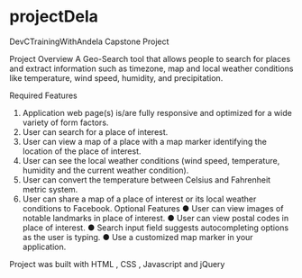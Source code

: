 # projectDela
DevCTrainingWithAndela Capstone Project

Project Overview
A Geo-Search tool that allows people to search for places and extract information such as
timezone, map and local weather conditions like temperature, wind speed, humidity, and
precipitation.

Required Features
   1. Application web page(s) is/are fully responsive and optimized for a wide variety of form
     factors.
   2. User can search for a place of interest.
   3. User can view a map of a place with a map marker identifying the location of the place of
     interest.
   4. User can see the local weather conditions (wind speed, temperature, humidity and the
    current weather condition).
   5. User can convert the temperature between Celsius and Fahrenheit metric system.
   6. User can share a map of a place of interest or its local weather conditions to Facebook.
Optional Features
  ● User can view images of notable landmarks in place of interest.
  ● User can view postal codes in place of interest.
  ● Search input field suggests autocompleting options as the user is typing.
  ● Use a customized map marker in your application.
  
  Project was built with HTML , CSS , Javascript and jQuery
